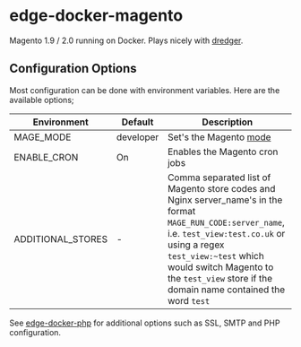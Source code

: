 # edge-docker-magento
Magento 1.9 / 2.0 running on Docker. Plays nicely with [dredger](https://github.com/outeredge/dredger).

## Configuration Options
Most configuration can be done with environment variables. Here are the available options;

| Environment       | Default | Description |
| -------------     | ------- | --- |
| MAGE_MODE         | developer | Set's the Magento [mode](http://devdocs.magento.com/guides/v2.0/config-guide/bootstrap/magento-modes.html) |
| ENABLE_CRON       | On      | Enables the Magento cron jobs |
| ADDITIONAL_STORES | -       | Comma separated list of Magento store codes and Nginx server_name's in the format `MAGE_RUN_CODE:server_name`, i.e. `test_view:test.co.uk` or using a regex `test_view:~test` which would switch Magento to the `test_view` store if the domain name contained the word `test` |

See [edge-docker-php](https://github.com/outeredge/edge-docker-php) for additional options such as SSL, SMTP and PHP configuration.
